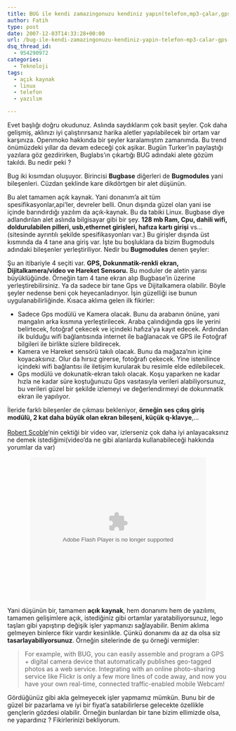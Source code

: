 ```yaml
---
title: BUG ile kendi zamazingonuzu kendiniz yapın(telefon,mp3-çalar,gps,kamera)
author: Fatih
type: post
date: 2007-12-03T14:33:28+00:00
url: /bug-ile-kendi-zamazingonuzu-kendiniz-yapin-telefon-mp3-calar-gps-kamera/
dsq_thread_id:
  - 954290972
categories:
  - Teknoloji
tags:
  - açık kaynak
  - linux
  - telefon
  - yazılım

---
```

Evet başlığı doğru okudunuz. Aslında saydıklarım çok basit şeyler. Çok daha gelişmiş, aklınızı iyi çalıştırırsanız harika aletler yapılabilecek bir ortam var karşınıza. Openmoko hakkında bir şeyler karalamıştım zamanımda. Bu trend önümüzdeki yıllar da devam edeceği çok aşikar. Bugün Turker&#8217;in paylaştığı yazılara göz gezdirirken, Buglabs&#8217;ın çıkartığı BUG adındaki alete gözüm takıldı. Bu nedir peki ? 

Bug iki kısımdan oluşuyor. Birincisi **Bugbase** diğerleri de **Bugmodules** yani bileşenleri. Cüzdan şeklinde kare dikdörtgen bir alet düşünün. 

<center>
</center>

Bu alet tamamen açık kaynak. Yani donanım&#8217;a ait tüm spesifikasyonlar,api&#8217;ler, devreler belli. Onun dışında güzel olan yani ise içinde barındırdığı yazılım da açık-kaynak. Bu da tabiki Linux. Bugbase diye adlandırılan alet aslında bilgisayar gibi bir şey. **128 mb Ram, Cpu, dahili wifi, doldurulabilen pilleri, usb,ethernet girişleri, hafıza kartı girişi** vs&#8230;(sitesinde ayrıntılı şekilde spesifikasyonları var.) Bu girişler dışında üst kısmında da 4 tane ana giriş var. İşte bu boşluklara da bizim Bugmoduls adındaki bileşenler yerleştiriliyor. Nedir bu **Bugmodules** denen şeyler:

<center>
</center>

Şu an itibariyle 4 seçiti var. **GPS, Dokunmatik-renkli ekran, Dijitalkamera/video ve Hareket Sensoru.** Bu moduler de aletin yarısı büyüklüğünde. Örneğin tam 4 tane ekran alıp Bugbase&#8217;in üzerine yerleştirebilirsiniz. Ya da sadece bir tane Gps ve Dijitalkamera olabilir. Böyle şeyler nedense beni çok heyecanladırıyor. İşin güzelliği ise bunun uygulanabilirliğinde. Kısaca aklıma gelen ilk fikirler:

  * Sadece Gps modülü ve Kamera olacak. Bunu da arabanın önüne, yani mangalın arka kısmına yerleştirilecek. Araba çalındığında gps ile yerini belirtecek, fotoğraf çekecek ve içindeki hafıza&#8217;ya kayıt edecek. Ardından ilk bulduğu wifi bağlantısında internet ile bağlanacak ve GPS ile Fotoğraf bilgileri ile birlikte sizlere bildirecek. 
  * Kamera ve Hareket sensörü takılı olacak. Bunu da mağaza&#8217;nın içine koyacaksınız. Olur da hırsız girerse, fotoğrafı çekecek. Yine istenilince içindeki wifi bağlantısı ile iletişim kurularak bu resimle elde edilebilecek. 
  * Gps modülü ve dokunatik-ekran takılı olacak. Koşu yaparken ne kadar hızla ne kadar süre koştuğunuzu Gps vasıtasıyla verileri alabiliyorsunuz, bu verileri güzel bir şekilde izlemeyi ve değerlendirmeyi de dokunmatik ekran ile yapılıyor. 

İleride farklı bileşenler de çıkması bekleniyor, **örneğin ses çıkış giriş modülü, 2 kat daha büyük olan ekran bileşeni, küçük q-klavye**,&#8230;  
[  
Robert Scoble][1]&#8216;nin çektiği bir video var, izlerseniz çok daha iyi anlayacaksınız ne demek istediğimi(video&#8217;da ne gibi alanlarda kullanabileceği hakkında yorumlar da var)

<center>
  <embed style="width:400px; height:326px;" id="VideoPlayback" type="application/x-shockwave-flash" src="https://video.google.com/googleplayer.swf?docId=-1932063822649530376&#038;hl=en" flashvars="" />
  
  <br />
</center>

Yani düşünün bir, tamamen **açık kaynak**, hem donanımı hem de yazılımı, tamamen gelişimlere açık, istediğiniz gibi ortamlar yaratabiliyorsunuz, lego taşları gibi yapıştırıp değişik işler yapmanızı sağlayabilir. Benim aklıma gelmeyen binlerce fikir vardır kesinlikle. Çünkü donanımı da az da olsa siz **tasarlayabiliyorsunuz**. Örneğin sitelerinde de şu örneği vermişler:

> For example, with BUG, you can easily assemble and program a GPS + digital camera device that automatically publishes geo-tagged photos as a web service. Integrating with an online photo-sharing service like Flickr is only a few more lines of code away, and now you have your own real-time, connected traffic-enabled mobile Webcam!

Gördüğünüz gibi akla gelmeyecek işler yapmamız mümkün. Bunu bir de güzel bir pazarlama ve iyi bir fiyat&#8217;a satabilirlerse gelecekte özellikle gençlerin gözdesi olabilir. Örneğin bunlardan bir tane bizim ellimizde olsa, ne yapardınız ? Fikirlerinizi bekliyorum.

 [1]: https://scobleizer.com/